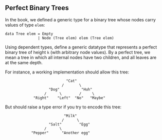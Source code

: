 ## Perfect Binary Trees

In the book, we defined a generic type for a binary tree whose nodes carry values of type `elem`:

```
data Tree elem = Empty
               | Node (Tree elem) elem (Tree elem)
```

Using dependent types, define a generic datatype that represents a perfect
binary tree of height `k` (with arbitrary node values). By a perfect tree, we
mean a tree in which all internal nodes have two children, and all leaves
are at the same depth.

For instance, a working implementation should allow this tree:

```
                            "Cat"
                          /       \
                    "Dog"          "Huh"
                  /      \        /     \
             "Right"    "Left"  "No"   "Maybe"
```

But should raise a type error if you try to encode this tree:

```
                           "Milk"
                          /      \
                    "Salt"        "Egg"
                  /      \
            "Pepper"      "Another egg"
```
